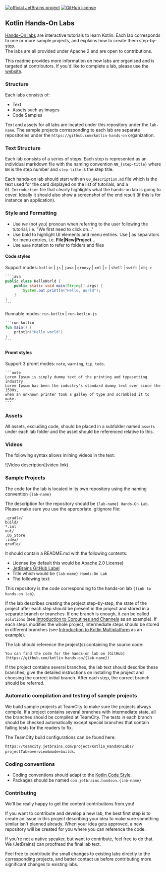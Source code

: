 [![official JetBrains project](https://jb.gg/badges/official.svg)](https://confluence.jetbrains.com/display/ALL/JetBrains+on+GitHub)
[![GitHub license](https://img.shields.io/badge/license-Apache%20License%202.0-blue.svg?style=flat)](https://www.apache.org/licenses/LICENSE-2.0)


## Kotlin Hands-On Labs

[Hands-On labs](https://play.kotlinlang.org/hands-on) are interactive tutorials to learn Kotlin.
Each lab corresponds to one or more sample projects, and explains how to create them step-by-step.   
The labs are all provided under Apache 2 and are open to contributions. 

This readme provides more information on how labs are organised and is targeted at contributors.
If you'd like to complete a lab, please use the [website](https://play.kotlinlang.org/hands-on).


### Structure

Each labs consists of:

* Text
* Assets such as images
* Code Samples

Text and assets for all labs are located under this repository under the `lab-name`.
The sample projects corresponding to each lab are separate repositories under the `https://github.com/kotlin-hands-on` organization.  

### Text Structure

Each lab consists of a series of steps.
Each step is represented as an individual markdown file with the naming convention `NN_{step-title}` where
`NN` is the step number and `step-title` is the step title. 

Each hands-on lab should start with an `00_description.md` file which is the text used for the card displayed on the list of tutorials, and a `01_Introduction` file that clearly highlights what the hands-on lab is going to cover.
Ideally it should also show a screenshot of the end result (if this is for instance an application). 

### Style and Formatting

* Use *we* (not *you*) pronoun when referring to the user following the tutorial, i.e. "We first need to click on..." 
* Use bold to highlight UI elements and menu entries. Use | as separators for menu entries, i.e. **File|New|Project...**
* Use `name` notation to refer to folders and files

#### Code styles

Support modes: `kotlin` | `js` | `java` | `groovy` | `xml` | `c` | `shell` | `swift` | `obj-c`

```java
`​`​`java
public class HelloWorld {
    public static void main(String[] args) {
        System.out.println("Hello, World");
    }
}
`​`​`
```

Runnable modes: `run-kotlin` | `run-kotlin-js`

```kotlin
`​`​`run-kotlin
fun main() {
    println("Hello world")
}
`​`​`
```


#### Promt styles

Support 3 promt modes: `note`, `warning`, `tip`, `todo`.

```
`​`​`note
Lorem Ipsum is simply dummy text of the printing and typesetting industry. 
Lorem Ipsum has been the industry's standard dummy text ever since the 1500s, 
when an unknown printer took a galley of type and scrambled it to make.
`​`​`
```

### Assets

All assets, excluding code, should be placed in a subfolder named `assets` under each lab folder and the asset should be referenced relative to this.

### Videos

The following syntax allows inlining videos in the text:

![Video description](video link) 

### Sample Projects

The code for the lab is located in its own repository using the naming convention `{lab-name}`

The description for the repository should be `{lab-name} Hands-On Lab`. Please make sure you use the appropriate .gitignore file:

```
.gradle/
build/
*.iml
out/
.DS_Store
.idea/
gradle/
```

It should contain a README.md with the following contents:

* License (by default this would be Apache 2.0 License)
* [JetBrains GitHub Label](https://confluence.jetbrains.com/display/ALL/JetBrains+on+GitHub)
* Title which would be `{lab-name} Hands-On Lab`
* The following text:

This repository is the code corresponding to the hands-on lab `{link to hands-on lab}`. 

If the lab describes creating the project step-by-step, the state of the project after each step should be present
in the project and stored in a separate branch or branches. If one branch is enough, it can be called `solutions`
(see [Introduction to Coroutines and Channels](https://play.kotlinlang.org/hands-on/Introduction%20to%20Coroutines%20and%20Channels/01_Introduction) as an example).
If each steps modifies the whole project, intermediate steps should be stored in different branches
(see [Introduction to Kotlin Multiplatform](https://github.com/kotlin-hands-on/intro-kotlin-mutliplatform) as an example).

The lab should reference the project(s) containing the source code:

`You can find the code for the hands-on lab on [GitHub](https://github.com/kotlin-hands-on/{lab-name})` 

If the project contains several branches, the lab text should describe these branches, give the detailed instructions on
installing the project and choosing the correct initial branch. After each step, the correct branch should be referred.

### Automatic compilation and testing of sample projects

We build sample projects at TeamCity to make sure the projects always compile. 
If a project contains several branches with intermediate state, all the branches should be compiled at TeamCity.
The tests in each branch should be checked automatically except special branches that contain failing tests for the readers to fix.

The TeamCity build configurations can be found here:

`https://teamcity.jetbrains.com/project/Kotlin_HandsOnLabs?projectTab=overview&mode=builds`.

### Coding conventions

* Coding conventions should adapt to the [Kotlin Code Style](https://kotlinlang.org/docs/reference/coding-conventions.html). 
* Packages should be named `com.jetbrains.handson.{lab-name}` 

### Contributing

We'll be really happy to get the content contributions from you! 

If you want to contribute and develop a new lab, the best first step is to create an issue in this project describing
your idea to make sure something similar isn't planned already.
When your idea gets approved, a new repository will be created for you where you can reference the code.

If you're not a native speaker, but want to contribute, feel free to do that.
We (JetBrains) can proofread the final lab text. 

Feel free to contribute the small changes to existing labs directly to the corresponding projects, and better contact us
before contributing more significant changes to existing labs. 
